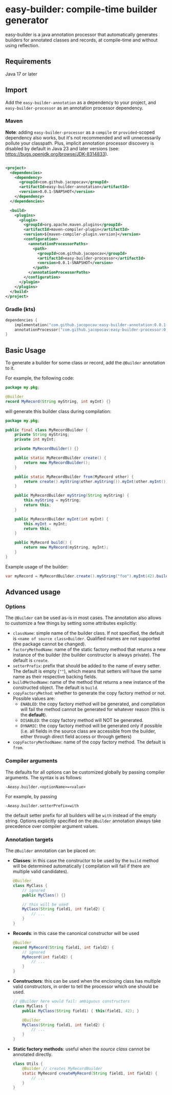# easy-builder: compile-time builder generator

easy-builder is a java annotation processor that automatically generates builders
for annotated classes and records, at compile-time and without using reflection.

## Requirements

Java 17 or later

## Import

Add the `easy-builder-annotation` as a dependency to your project, and `easy-builder-processor`
as an annotation processor dependency.

### Maven

**Note**: adding `easy-builder-processor` as a `compile` or `provided`-scoped dependency also works, but it's not recommended and will
unnecessarily pollute your classpath. Plus, implicit annotation processor discovery is disabled by default
in Java 23 and later versions (see: https://bugs.openjdk.org/browse/JDK-8314833).

```xml

<project>
  <dependencies>
    <dependency>
      <groupId>com.github.jacopocav</groupId>
      <artifactId>easy-builder-annotation</artifactId>
      <version>0.0.1-SNAPSHOT</version>
    </dependency>
  </dependencies>

  <build>
    <plugins>
      <plugin>
        <groupId>org.apache.maven.plugins</groupId>
        <artifactId>maven-compiler-plugin</artifactId>
        <version>${maven-compiler-plugin.version}</version>
        <configuration>
          <annotationProcessorPaths>
            <path>
              <groupId>com.github.jacopocav</groupId>
              <artifactId>easy-builder-processor</artifactId>
              <version>0.0.1-SNAPSHOT</version>
            </path>
          </annotationProcessorPaths>
        </configuration>
      </plugin>
    </plugins>
  </build>
</project>
```

### Gradle (kts)

```kotlin
dependencies {
    implementation("com.github.jacopocav:easy-builder-annotation:0.0.1-SNAPSHOT")
    annotationProcessor("com.github.jacopocav:easy-builder-processor:0.0.1-SNAPSHOT")
}
```

## Basic Usage

To generate a builder for some class or record, add the `@Builder` annotation to it.

For example, the following code:

```java
package my.pkg;

@Builder
record MyRecord(String myString, int myInt) {}
```

will generate this builder class during compilation:

```java
package my.pkg;

public final class MyRecordBuilder {
    private String myString;
    private int myInt;

    private MyRecordBuilder() {}

    public static MyRecordBuilder create() {
        return new MyRecordBuilder();
    }

    public static MyRecordBuilder from(MyRecord other) {
        return create().myString(other.myString()).myInt(other.myInt());
    }

    public MyRecordBuilder myString(String myString) {
        this.myString = myString;
        return this;
    }

    public MyRecordBuilder myInt(int myInt) {
        this.myInt = myInt;
        return this;
    }

    public MyRecord build() {
        return new MyRecord(myString, myInt);
    }
}
```

Example usage of the builder:

```java
var myRecord = MyRecordBuilder.create().myString("foo").myInt(42).build();
```

## Advanced usage

### Options

The `@Builder` can be used as-is in most cases. The annotation also allows to customize a few things by setting some
attributes explicitly:

- `className`: simple name of the builder class. If not specified, the default is `<name of source class>Builder`.
  Qualified names are not supported (the package cannot be changed).
- `factoryMethodName`: name of the static factory method that returns a new instance of the builder (the builder
  constructor is always private). The default is `create`.
- `setterPrefix`: prefix that should be added to the name of every setter. The default is empty (`""`), which means that
  setters will have the same name as their respective backing fields.
- `buildMethodName`: name of the method that returns a new instance of the constructed object. The default is `build`.
- `copyFactoryMethod`: whether to generate the copy factory method or not. Possible values are:
    - `ENABLED`: the copy factory method will be generated, and compilation will fail the method cannot be
      generated for whatever reason (this is the **default**).
    - `DISABLED`: the copy factory method will NOT be generated.
    - `DYNAMIC`: the copy factory method will be generated only if possible (i.e. all fields in the source class are
      accessible from the builder, either through direct field access or through getters)
- `copyFactoryMethodName`: name of the copy factory method. The default is `from`.

### Compiler arguments

The defaults for all options can be customized globally by passing compiler arguments.
The syntax is as follows:

```
-Aeasy.builder.<optionName>=<value>
```

For example, by passing

```
-Aeasy.builder.setterPrefix=with
```

the default setter prefix for all builders will be `with` instead of the empty string.
Options explicitly specified on the `@Builder` annotation always take precedence over compiler argument values.

### Annotation targets

The `@Builder` annotation can be placed on:

- **Classes**: in this case the constructor to be used by the `build` method will be determined automatically (
  compilation will fail if there are multiple valid candidates).
    ```java
    @Builder
    class MyClass {
        // ignored
        public MyClass() {}
  
        // this will be used
        MyClass(String field1, int field2) {
            // ...
        }
    }
    ```
- **Records**: in this case the canonical constructor will be used
    ```java
    @Builder
    record MyRecord(String field1, int field2) {
        // ignored
        MyRecord(int field2) {
            // ...
        }
    }
    ```
- **Constructors**: this can be used when the enclosing class has multiple valid constructors, in order to tell the
  processor which one should be used.
    ```java
    // @Builder here would fail: ambiguous constructors
    class MyClass {
        public MyClass(String field1) { this(field1, 42); }
  
        @Builder
        MyClass(String field1, int field2) {
            // ...
        }
    }
    ```
- **Static factory methods**: useful when the *source class* cannot be annotated directly.
    ```java
    class Utils {
        @Builder // creates MyRecordBuilder
        static MyRecord createMyRecord(String field1, int field2) {
            // ...
        }
    }
    ```